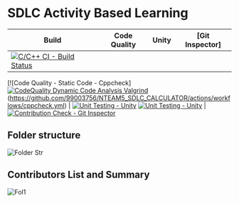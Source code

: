 
# SDLC Activity Based Learning

Build | Code Quality | Unity | [Git Inspector]
------|----------|-------|--------------
[![C/C++ CI - Build Status](https://github.com/99003756/NTEAM5_SDLC_CALCULATOR/actions/workflows/c-cpp.yml/badge.svg)](https://github.com/99003756/NTEAM5_SDLC_CALCULATOR/actions/workflows/c-cpp.yml) |
[![Code Quality - Static Code - Cppcheck]
[![CodeQuality Dynamic Code Analysis Valgrind](https://github.com/99003756/NTEAM5_SDLC_CALCULATOR/actions/workflows/CodeQuality_Dynamic.yml/badge.svg)](https://github.com/99003756/NTEAM5_SDLC_CALCULATOR/actions/workflows/CodeQuality_Dynamic.yml)
(https://github.com/99003756/NTEAM5_SDLC_CALCULATOR/actions/workflows/cppcheck.yml) |
[![Unit Testing - Unity](https://github.com/99003756/NTEAM5_SDLC_CALCULATOR/actions/workflows/unity.yml/badge.svg)](https://github.com/99003756/NTEAM5_SDLC_CALCULATOR/actions/workflows/unity.yml) [![Unit Testing - Unity](https://github.com/99003756/NTEAM5_SDLC_CALCULATOR/actions/workflows/unity.yml/badge.svg)](https://github.com/99003756/NTEAM5_SDLC_CALCULATOR/actions/workflows/unity.yml) |[![Contribution Check - Git Inspector](https://github.com/99003756/NTEAM5_SDLC_CALCULATOR/actions/workflows/gitInspector.yml/badge.svg)](https://github.com/99003756/NTEAM5_SDLC_CALCULATOR/actions/workflows/gitInspector.yml)


## Folder structure

![Folder Str](https://user-images.githubusercontent.com/78867874/107912995-9d942f80-6f85-11eb-8208-bd23b102c280.JPG)

## Contributors List and Summary

![Fol1](https://user-images.githubusercontent.com/78867874/107914101-bb629400-6f87-11eb-82e7-2ce1ec012340.JPG)




